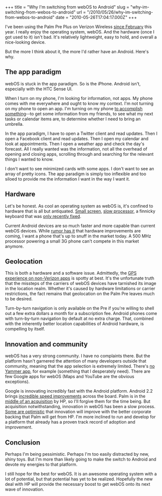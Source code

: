 +++
title = "Why I'm switching from webOS to Android"
slug = "why-im-switching-from-webos-to-android"
url = "/2010/05/26/why-im-switching-from-webos-to-android"
date = "2010-05-26T17:04:17.000Z"
+++

I've been using the Palm Pre Plus on Verizon Wireless <a href="/2010/02/13/palm-pre-plus-vs-iphone-os/">since February</a> this year. I really enjoy the operating system, webOS. And the hardware (once I got used to it) isn't bad. It's relatively lightweight, easy to hold, and overall a nice-looking device.

But the more I think about it, the more I'd rather have an Android. Here's why.

## The app paradigm

webOS is stuck in the app paradigm. So is the iPhone. Android isn't, especially with the HTC Sense UI.

When I turn on my phone, I'm looking for information, not apps. My phone comes with me everywhere and ought to know my context. I'm not turning on my phone to open an app. I'm turning on my phone <a href="http://www.windley.com/archives/2009/09/the_forgotten_edge_and_the_purposecentric_web.shtml">to accomplish something</a>--to get some information from my friends, to see what my next tasks or calendar items are, to determine whether I need to bring an umbrella.

In the app paradigm, I have to open a Twitter client and read updates. Then I open a Facebook client and read updates. Then I open my calendar and look at appointments. Then I open a weather app and check the day's forecast. All I really wanted was the information, not all the overhead of opening and closing apps, scrolling through and searching for the relevant things I wanted to know.

I don't want to see minimized cards with some apps. I don't want to see an array of pretty icons. The app paradigm is simply too inflexible and too siloed to provide me the information I want in the way I want it.

## Hardware

Let's be honest. As cool an operating system as webOS is, it's confined to hardware that is all but antiquated. <a href="http://www.webosroundup.com/2010/05/htc-evo-compared-side-by-side-with-palm-pre-on-android-central/">Small screen</a>, <a href="http://developer.palm.com/blog/2010/03/a-statement-on-the-overclocking-patches/">slow processor</a>, a finnicky keyboard that was <a href="http://www.precentral.net/webos-1411-hits-verizon">only recently fixed</a>.

Current Android devices are so much faster and more capable than current webOS devices. While <a href="http://www.webosroundup.com/2010/05/hp-webos-tablet-by-3rd-quarter-this-year/">rumor has it</a> that hardware improvements are coming, I want a phone that's up to snuff in the market today. A 500 MHz processor powering a small 3G phone can't compete in this market anymore.

## Geolocation

This is both a hardware and a software issue. Admittedly, the <a href="http://www.precentral.net/verizon-pre-pixi-plus-users-hows-gps-after-1411">GPS experience on non-Verizon apps</a> is spotty at best. It's the unfortunate truth that the missteps of the carriers of webOS devices have tarnished its image in the location realm. Whether it's caused by hardware limitations or carrier restrictions, the fact remains that geolocation on the Palm Pre leaves much to be desired.

Turn-by-turn navigation is only available on the Pre if you're willing to shell out a few extra dollars a month for a subscription fee. Android phones come with turn-by-turn navigation by default at no extra charge. That, combined with the inherently better location capabilities of Android hardware, is compelling by itself.

## Innovation and community

webOS has a very strong community. I have no complaints there. But the platform hasn't garnered the attention of many developers outside that community, meaning that the app selection is extremely limited. There's <a href="http://feedback.yammer.com/forums/22714-general-feedback/suggestions/288205-create-a-palm-pre-client">no Yammer app</a>, for example (something that I desperately need). There are few Google apps for webOS (Maps and YouTube are the obvious exceptions).

Google is innovating incredibly fast with the Android platform. Android 2.2 brings <a href="http://android-developers.blogspot.com/2010/05/android-22-and-developers-goodies.html">incredible speed improvements</a> across the board. Palm is in the<a href="http://www.webosroundup.com/2010/05/palm-all-hands-meeting-today/"> middle of an acquisition</a> by HP, so I'll forgive them for the time being. But acquisition notwithstanding, innovation in webOS has been a slow process. <a href="http://www.webosroundup.com/2010/05/yeah-ive-seen-the-htc-evo-but-im-sticking-with-webos/">Some are optimistic</a> that innovation will improve with the better corporate backing that Palm will get from HP. I'm more inclined to run and develop for a platform that already has a proven track record of adoption and improvement.

## Conclusion

Perhaps I'm being pessimistic. Perhaps I'm too easily distracted by new, shiny toys. But I'm more than likely going to make the switch to Android and devote my energies to that platform.

I still hope for the best for webOS. It is an awesome operating system with a lot of potential, but that potential has yet to be realized. Hopefully the new deal with HP will provide the necessary boost to get webOS onto its next wave of innovation.

